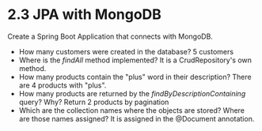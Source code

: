# 2.3 JPA with MongoDB
Create a Spring Boot Application that connects with MongoDB.

- How many customers were created in the database?
5 customers
- Where is the *findAll* method implemented?
It is a CrudRepository's own method.
- How many products contain the "plus" word in their description?
There are 4 products with "plus".
- How many products are returned by the *findByDescriptionContaining* query? Why?
Return 2 products by pagination
- Which are the collection names where the objects are stored? Where are those names assigned?
It is assigned in the @Document annotation.

